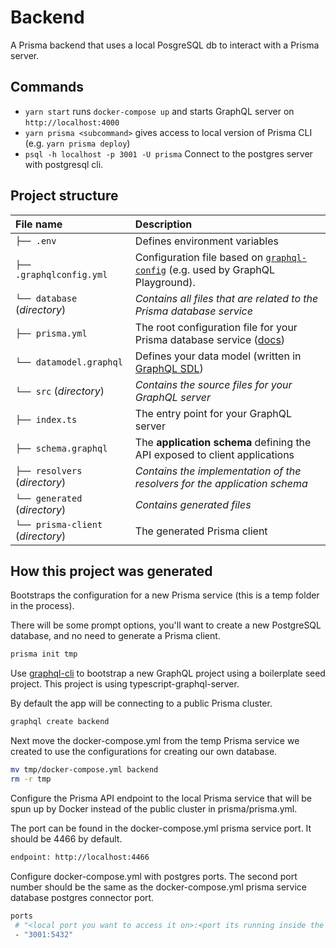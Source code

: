 # Backend

A Prisma backend that uses a local PosgreSQL db to interact with a Prisma server.

## Commands

* `yarn start` runs `docker-compose up` and starts GraphQL server on `http://localhost:4000`
* `yarn prisma <subcommand>` gives access to local version of Prisma CLI (e.g. `yarn prisma deploy`)
* `psql -h localhost -p 3001 -U prisma` Connect to the postgres server with postgresql cli.

## Project structure

| File name | Description |
| :--  | :-- |
| `├── .env` | Defines environment variables |
| `├── .graphqlconfig.yml` | Configuration file based on [`graphql-config`](https://github.com/prisma/graphql-config) (e.g. used by GraphQL Playground).|
| `└── database` (_directory_) | _Contains all files that are related to the Prisma database service_ |\
| `├── prisma.yml` | The root configuration file for your Prisma database service ([docs](https://www.prismagraphql.com/docs/reference/prisma.yml/overview-and-example-foatho8aip)) |
| `└── datamodel.graphql` | Defines your data model (written in [GraphQL SDL](https://blog.graph.cool/graphql-sdl-schema-definition-language-6755bcb9ce51)) |
| `└── src` (_directory_) | _Contains the source files for your GraphQL server_ |
| `├── index.ts` | The entry point for your GraphQL server |
| `├── schema.graphql` | The **application schema** defining the API exposed to client applications  |
| `├── resolvers` (_directory_) | _Contains the implementation of the resolvers for the application schema_ |
| `└── generated` (_directory_) | _Contains generated files_ |
| `└── prisma-client` (_directory_) | The generated Prisma client |

## How this project was generated

Bootstraps the configuration for a new Prisma service (this is a temp folder in the process).

There will be some prompt options, you'll want to create a new PostgreSQL database, and no need to generate a Prisma client.

```bash
prisma init tmp
```

Use [graphql-cli](https://github.com/graphql-boilerplates) to bootstrap a new GraphQL project using a boilerplate seed project. This project is using typescript-graphql-server.

By default the app will be connecting to a public Prisma cluster.

```bash
graphql create backend
```

Next move the docker-compose.yml from the temp Prisma service we created to use the configurations for creating our own database.

```bash
mv tmp/docker-compose.yml backend
rm -r tmp
```

Configure the Prisma API endpoint to the local Prisma service that will be spun up by Docker instead of the public cluster in prisma/prisma.yml.

The port can be found in the docker-compose.yml prisma service port. It should be 4466 by default.

```bash
endpoint: http://localhost:4466
```

Configure docker-compose.yml with postgres ports. The second port number should be the same as the docker-compose.yml prisma service database postgres connector port.

```bash
ports
 # "<local port you want to access it on>:<port its running inside the container>"
 - "3001:5432"
```
